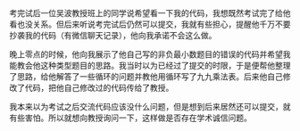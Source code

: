 考完试后一位吴波教授班上的同学说希望看一下我的代码，我想既然考试完了给他看也没关系。但后来听说考完试后仍然可以提交，我就有些担心，提醒他千万不要抄袭我的代码（有微信聊天记录），他向我承诺不会这么做。

晚上零点的时候，他向我展示了他自己写的非负最小数题目的错误的代码并希望我能教会他这种类型题目的思路。我当时以为已经过了提交的时限，于是便帮他整理了思路，给他解答了一些循环的问题并教他用循环写了九九乘法表。后来他自己修改了代码，把他自己修改过的代码传给了教授。

我本来以为考试之后交流代码应该没什么问题，但是想到后来居然还可以提交，就有些害怕。所以就想向教授询问一下，这样做是否存在学术诚信问题。